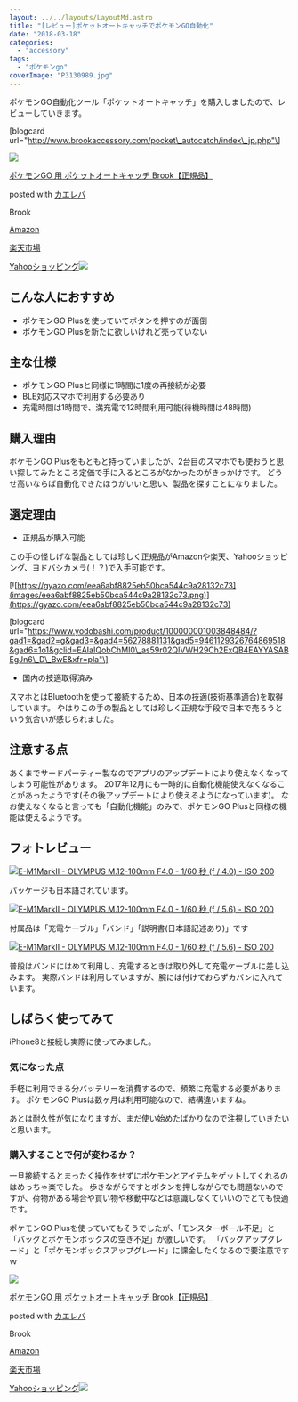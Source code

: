 ```yaml
---
layout: ../../layouts/LayoutMd.astro
title: "[レビュー]ポケットオートキャッチでポケモンGO自動化"
date: "2018-03-18"
categories: 
  - "accessory"
tags: 
  - "ポケモンgo"
coverImage: "P3130989.jpg"
---
```


ポケモンGO自動化ツール「ポケットオートキャッチ」を購入しましたので、レビューしていきます。

\[blogcard url="http://www.brookaccessory.com/pocket\_autocatch/index\_jp.php"\]

[![](images/41uneTiA8fL._SL160_.jpg)](http://www.amazon.co.jp/exec/obidos/ASIN/B0731M8JCZ/mizuka123-22/)

[ポケモンGO 用 ポケットオートキャッチ Brook【正規品】](http://www.amazon.co.jp/exec/obidos/ASIN/B0731M8JCZ/mizuka123-22/)

posted with [カエレバ](http://kaereba.com)

Brook

[Amazon](http://www.amazon.co.jp/gp/search?keywords=%E3%83%9D%E3%82%B1%E3%83%A2%E3%83%B3GO%20%E7%94%A8%20%E3%83%9D%E3%82%B1%E3%83%83%E3%83%88%E3%82%AA%E3%83%BC%E3%83%88%E3%82%AD%E3%83%A3%E3%83%83%E3%83%81%20Brook%E3%80%90%E6%AD%A3%E8%A6%8F%E5%93%81%E3%80%91&__mk_ja_JP=%E3%82%AB%E3%82%BF%E3%82%AB%E3%83%8A&tag=mizuka123-22)

[楽天市場](https://hb.afl.rakuten.co.jp/hgc/042e7c24.303572e6.042e7c25.e339d30a/?pc=http%3A%2F%2Fsearch.rakuten.co.jp%2Fsearch%2Fmall%2F%25E3%2583%259D%25E3%2582%25B1%25E3%2583%25A2%25E3%2583%25B3GO%2520%25E7%2594%25A8%2520%25E3%2583%259D%25E3%2582%25B1%25E3%2583%2583%25E3%2583%2588%25E3%2582%25AA%25E3%2583%25BC%25E3%2583%2588%25E3%2582%25AD%25E3%2583%25A3%25E3%2583%2583%25E3%2583%2581%2520Brook%25E3%2580%2590%25E6%25AD%25A3%25E8%25A6%258F%25E5%2593%2581%25E3%2580%2591%2F-%2Ff.1-p.1-s.1-sf.0-st.A-v.2%3Fx%3D0%26scid%3Daf_ich_link_urltxt%26m%3Dhttp%3A%2F%2Fm.rakuten.co.jp%2F)

[Yahooショッピング![](O:\ad.jp.ap.valuecommerce.com\servlet\gifbanner)](//ck.jp.ap.valuecommerce.com/servlet/referral?sid=3066752&pid=881990642&vc_url=http%3A%2F%2Fsearch.shopping.yahoo.co.jp%2Fsearch%3Fp%3D%25E3%2583%259D%25E3%2582%25B1%25E3%2583%25A2%25E3%2583%25B3GO%2520%25E7%2594%25A8%2520%25E3%2583%259D%25E3%2582%25B1%25E3%2583%2583%25E3%2583%2588%25E3%2582%25AA%25E3%2583%25BC%25E3%2583%2588%25E3%2582%25AD%25E3%2583%25A3%25E3%2583%2583%25E3%2583%2581%2520Brook%25E3%2580%2590%25E6%25AD%25A3%25E8%25A6%258F%25E5%2593%2581%25E3%2580%2591&vcptn=kaereba)

## こんな人におすすめ

- ポケモンGO Plusを使っていてボタンを押すのが面倒
- ポケモンGO Plusを新たに欲しいけれど売っていない

## 主な仕様

- ポケモンGO Plusと同様に1時間に1度の再接続が必要
- BLE対応スマホで利用する必要あり
- 充電時間は1時間で、満充電で12時間利用可能(待機時間は48時間)

## 購入理由

ポケモンGO Plusをもともと持っていましたが、2台目のスマホでも使おうと思い探してみたところ定価で手に入るところがなかったのがきっかけです。 どうせ高いならば自動化できたほうがいいと思い、製品を探すことになりました。

## 選定理由

- 正規品が購入可能

この手の怪しげな製品としては珍しく正規品がAmazonや楽天、Yahooショッピング、ヨドバシカメラ(！？)で入手可能です。

[![https://gyazo.com/eea6abf8825eb50bca544c9a28132c73](images/eea6abf8825eb50bca544c9a28132c73.png)](https://gyazo.com/eea6abf8825eb50bca544c9a28132c73)

\[blogcard url="https://www.yodobashi.com/product/100000001003848484/?gad1=&gad2=g&gad3=&gad4=56278881131&gad5=9461129326764869518&gad6=1o1&gclid=EAIaIQobChMI0\_as59r02QIVWH29Ch2ExQB4EAYYASABEgJn6\_D\_BwE&xfr=pla"\]

- 国内の技適取得済み

スマホとはBluetoothを使って接続するため、日本の技適(技術基準適合)を取得しています。 やはりこの手の製品としては珍しく正規な手段で日本で売ろうという気合いが感じられました。

## 注意する点

あくまでサードパーティー製なのでアプリのアップデートにより使えなくなってしまう可能性があります。 2017年12月にも一時的に自動化機能使えなくなることがあったようです(その後アップデートにより使えるようになっています)。 なお使えなくなると言っても「自動化機能」のみで、ポケモンGO Plusと同様の機能は使えるようです。

## フォトレビュー

[![E-M1MarkII - OLYMPUS M.12-100mm F4.0 - 1/60 秒 (f / 4.0) - ISO 200](images/P3130989.jpg)](https://mizuka123.net/gallery/20180313_%e3%83%9d%e3%82%b1%e3%83%83%e3%83%88%e3%82%aa%e3%83%bc%e3%83%88%e3%82%ad%e3%83%a3%e3%83%83%e3%83%81/content/images/large/P3130989.jpg)

パッケージも日本語されています。

[![E-M1MarkII - OLYMPUS M.12-100mm F4.0 - 1/60 秒 (f / 5.6) - ISO 200](images/P3130990.jpg)](https://mizuka123.net/gallery/20180313_%e3%83%9d%e3%82%b1%e3%83%83%e3%83%88%e3%82%aa%e3%83%bc%e3%83%88%e3%82%ad%e3%83%a3%e3%83%83%e3%83%81/content/images/large/P3130990.jpg)

付属品は「充電ケーブル」「バンド」「説明書(日本語記述あり)」です

[![E-M1MarkII - OLYMPUS M.12-100mm F4.0 - 1/60 秒 (f / 5.6) - ISO 200](images/P3130991.jpg)](https://mizuka123.net/gallery/20180313_%e3%83%9d%e3%82%b1%e3%83%83%e3%83%88%e3%82%aa%e3%83%bc%e3%83%88%e3%82%ad%e3%83%a3%e3%83%83%e3%83%81/content/images/large/P3130991.jpg)

普段はバンドにはめて利用し、充電するときは取り外して充電ケーブルに差し込みます。 実際バンドは利用していますが、腕には付けておらずカバンに入れています。

## しばらく使ってみて

iPhone8と接続し実際に使ってみました。

### 気になった点

手軽に利用できる分バッテリーを消費するので、頻繁に充電する必要があります。 ポケモンGO Plusは数ヶ月は利用可能なので、結構違いますね。

あとは耐久性が気になりますが、まだ使い始めたばかりなので注視していきたいと思います。

### 購入することで何が変わるか？

一旦接続するとまったく操作をせずにポケモンとアイテムをゲットしてくれるのはめっちゃ楽でした。 歩きながらですとボタンを押しながらでも問題ないのですが、荷物がある場合や買い物や移動中などは意識しなくていいのでとても快適です。

ポケモンGO Plusを使っていてもそうでしたが、「モンスターボール不足」と「バッグとポケモンボックスの空き不足」が激しいです。 「バッグアップグレード」と「ポケモンボックスアップグレード」に課金したくなるので要注意ですｗ

[![](images/41uneTiA8fL._SL160_.jpg)](http://www.amazon.co.jp/exec/obidos/ASIN/B0731M8JCZ/mizuka123-22/)

[ポケモンGO 用 ポケットオートキャッチ Brook【正規品】](http://www.amazon.co.jp/exec/obidos/ASIN/B0731M8JCZ/mizuka123-22/)

posted with [カエレバ](http://kaereba.com)

Brook

[Amazon](http://www.amazon.co.jp/gp/search?keywords=%E3%83%9D%E3%82%B1%E3%83%A2%E3%83%B3GO%20%E7%94%A8%20%E3%83%9D%E3%82%B1%E3%83%83%E3%83%88%E3%82%AA%E3%83%BC%E3%83%88%E3%82%AD%E3%83%A3%E3%83%83%E3%83%81%20Brook%E3%80%90%E6%AD%A3%E8%A6%8F%E5%93%81%E3%80%91&__mk_ja_JP=%E3%82%AB%E3%82%BF%E3%82%AB%E3%83%8A&tag=mizuka123-22)

[楽天市場](https://hb.afl.rakuten.co.jp/hgc/042e7c24.303572e6.042e7c25.e339d30a/?pc=http%3A%2F%2Fsearch.rakuten.co.jp%2Fsearch%2Fmall%2F%25E3%2583%259D%25E3%2582%25B1%25E3%2583%25A2%25E3%2583%25B3GO%2520%25E7%2594%25A8%2520%25E3%2583%259D%25E3%2582%25B1%25E3%2583%2583%25E3%2583%2588%25E3%2582%25AA%25E3%2583%25BC%25E3%2583%2588%25E3%2582%25AD%25E3%2583%25A3%25E3%2583%2583%25E3%2583%2581%2520Brook%25E3%2580%2590%25E6%25AD%25A3%25E8%25A6%258F%25E5%2593%2581%25E3%2580%2591%2F-%2Ff.1-p.1-s.1-sf.0-st.A-v.2%3Fx%3D0%26scid%3Daf_ich_link_urltxt%26m%3Dhttp%3A%2F%2Fm.rakuten.co.jp%2F)

[Yahooショッピング![](O:\ad.jp.ap.valuecommerce.com\servlet\gifbanner)](//ck.jp.ap.valuecommerce.com/servlet/referral?sid=3066752&pid=881990642&vc_url=http%3A%2F%2Fsearch.shopping.yahoo.co.jp%2Fsearch%3Fp%3D%25E3%2583%259D%25E3%2582%25B1%25E3%2583%25A2%25E3%2583%25B3GO%2520%25E7%2594%25A8%2520%25E3%2583%259D%25E3%2582%25B1%25E3%2583%2583%25E3%2583%2588%25E3%2582%25AA%25E3%2583%25BC%25E3%2583%2588%25E3%2582%25AD%25E3%2583%25A3%25E3%2583%2583%25E3%2583%2581%2520Brook%25E3%2580%2590%25E6%25AD%25A3%25E8%25A6%258F%25E5%2593%2581%25E3%2580%2591&vcptn=kaereba)
